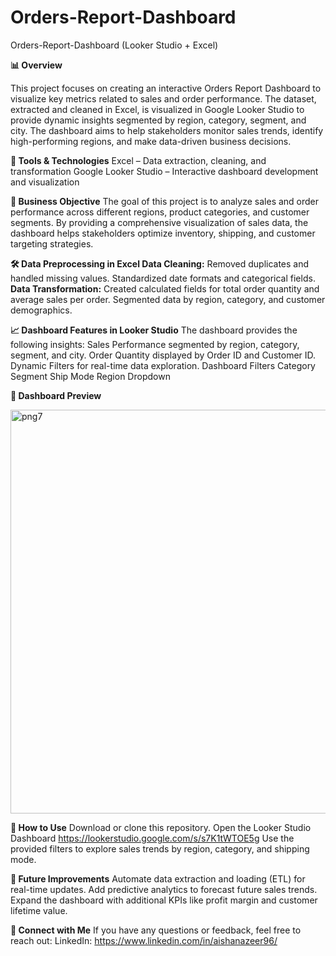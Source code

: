 # Orders-Report-Dashboard
Orders-Report-Dashboard (Looker Studio + Excel)


**📊 Overview**

This project focuses on creating an interactive Orders Report Dashboard to visualize key metrics related to sales and order performance. The dataset, extracted and cleaned in Excel, is visualized in Google Looker Studio to provide dynamic insights segmented by region, category, segment, and city. The dashboard aims to help stakeholders monitor sales trends, identify high-performing regions, and make data-driven business decisions.


**🧰 Tools & Technologies**
Excel – Data extraction, cleaning, and transformation
Google Looker Studio – Interactive dashboard development and visualization


**💼 Business Objective**
The goal of this project is to analyze sales and order performance across different regions, product categories, and customer segments. By providing a comprehensive visualization of sales data, the dashboard helps stakeholders optimize inventory, shipping, and customer targeting strategies.


**🛠️ Data Preprocessing in Excel
Data Cleaning:**
Removed duplicates and handled missing values.
Standardized date formats and categorical fields.
**Data Transformation:**
Created calculated fields for total order quantity and average sales per order.
Segmented data by region, category, and customer demographics.

**📈 Dashboard Features in Looker Studio**
The dashboard provides the following insights:
Sales Performance segmented by region, category, segment, and city.
Order Quantity displayed by Order ID and Customer ID.
Dynamic Filters for real-time data exploration.
Dashboard Filters
Category
Segment
Ship Mode
Region Dropdown

**📸 Dashboard Preview**

<img width="646" alt="png7" src="https://github.com/user-attachments/assets/05012198-f614-4cb9-8cd2-2193c93151f9">


**🚀 How to Use**
Download or clone this repository.
Open the Looker Studio Dashboard https://lookerstudio.google.com/s/s7K1tWTOE5g
Use the provided filters to explore sales trends by region, category, and shipping mode.



**📄 Future Improvements**
Automate data extraction and loading (ETL) for real-time updates.
Add predictive analytics to forecast future sales trends.
Expand the dashboard with additional KPIs like profit margin and customer lifetime value.

**🤝 Connect with Me**
If you have any questions or feedback, feel free to reach out:
LinkedIn: https://www.linkedin.com/in/aishanazeer96/




